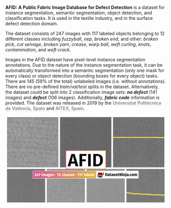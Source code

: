 **AFID: A Public Fabric Image Database for Defect Detection** is a dataset for instance segmentation, semantic segmentation, object detection, and classification tasks. It is used in the textile industry, and in the surface defect detection domain. 

The dataset consists of 247 images with 117 labeled objects belonging to 12 different classes including *fuzzyball*, *nep*, *broken end*, and other: *broken pick*, *cut selvage*, *broken yarn*, *crease*, *warp ball*, *weft curling*, *knots*, *contamination*, and *weft crack*.

Images in the AFID dataset have pixel-level instance segmentation annotations. Due to the nature of the instance segmentation task, it can be automatically transformed into a semantic segmentation (only one mask for every class) or object detection (bounding boxes for every object) tasks. There are 145 (59% of the total) unlabeled images (i.e. without annotations). There are no pre-defined <i>train/val/test</i> splits in the dataset. Alternatively, the dataset could be split into 2 classification image sets: ***no defect*** (141 images) and ***defect*** (106 images). Additionally, ***fabric code*** information is provided. The dataset was released in 2019 by the <span style="font-weight: 600; color: grey; border-bottom: 1px dashed #d3d3d3;">Universitat Politècnica de València, Spain</span> and <span style="font-weight: 600; color: grey; border-bottom: 1px dashed #d3d3d3;">AITEX, Spain</span>.

<img src="https://github.com/dataset-ninja/afid/raw/main/visualizations/poster.png">
